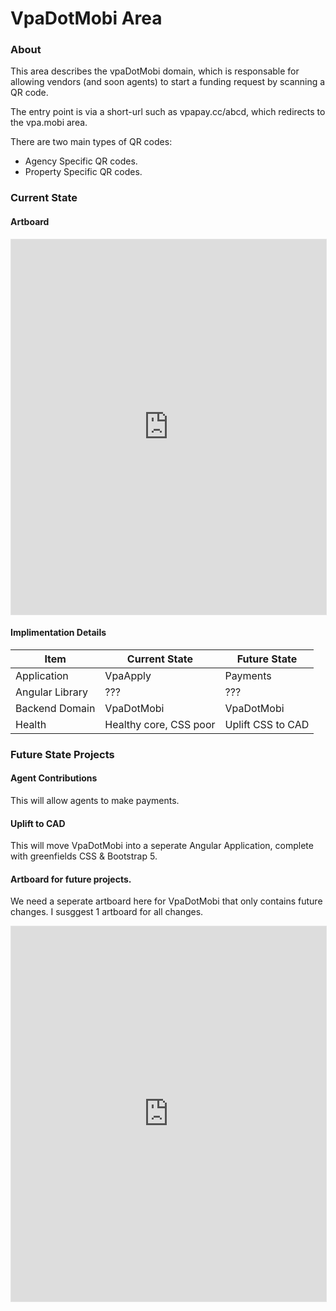 # VpaDotMobi Area

### About
This area describes the vpaDotMobi domain, which is responsable for allowing vendors (and soon agents) to start a funding request by scanning a QR code.

The entry point is via a short-url such as vpapay.cc/abcd, which redirects to the vpa.mobi area.

There are two main types of QR codes:
* Agency Specific QR codes.  
* Property Specific QR codes.


### Current State
#### Artboard

<iframe style="border: 1px solid rgba(0, 0, 0, 0.1);" width="100%" height="600" src="https://www.figma.com/embed?embed_host=share&url=https%3A%2F%2Fwww.figma.com%2Ffile%2Fa4pGDfbiTmxIgzRtDmEzgB%2FVPADotMobi" allowfullscreen></iframe>

#### Implimentation Details

| Item        | Current State | Future State |
| ----------- | ----------- | ------ |
| Application  | VpaApply | Payments      | 
| Angular Library   | ???        |??? | 
| Backend Domain  | VpaDotMobi       | VpaDotMobi | 
| Health  | Healthy core, CSS poor       |  Uplift CSS to CAD | 



### Future State Projects
#### Agent Contributions
This will allow agents to make payments.

#### Uplift to CAD
This will move VpaDotMobi into a seperate Angular Application, complete with greenfields CSS & Bootstrap 5.

#### Artboard for future projects.

We need a seperate artboard here for VpaDotMobi that only contains future changes. I susggest 1 artboard for all changes.


<iframe style="border: 1px solid rgba(0, 0, 0, 0.1);" width="100%" height="600" src="https://www.figma.com/embed?embed_host=share&url=https%3A%2F%2Fwww.figma.com%2Ffile%2Fa4pGDfbiTmxIgzRtDmEzgB%2FVPADotMobi" allowfullscreen></iframe>




